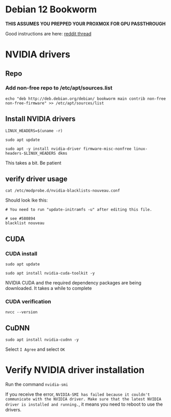 # Debian 12 Bookworm

**THIS ASSUMES YOU PREPPED YOUR PROXMOX FOR GPU PASSTHROUGH**

Good instructions are here:  [reddit thread](https://www.reddit.com/r/homelab/comments/b5xpua/the_ultimate_beginners_guide_to_gpu_passthrough/)

# NVIDIA drivers
## Repo
### Add non-free repo to /etc/apt/sources.list

`echo "deb http://deb.debian.org/debian/ bookworm main contrib non-free non-free-firmware" >> /etc/apt/sources/list`

### 

## Install NVIDIA drivers
`LINUX_HEADERS=$(uname -r)`

`sudo apt update`

`sudo apt -y install nvidia-driver firmware-misc-nonfree linux-headers-$LINUX_HEADERS dkms`

This takes a bit.  Be patient

## verify driver usage

`cat /etc/modprobe.d/nvidia-blacklists-nouveau.conf`

Should look lke this:

```
# You need to run "update-initramfs -u" after editing this file.

# see #580894
blacklist nouveau
```

## CUDA
### CUDA install
`sudo apt update`

`sudo apt install nvidia-cuda-toolkit -y`

NVIDIA CUDA and the required dependency packages are being downloaded. It takes a while to complete

### CUDA verification
`nvcc --version`

## CuDNN
`sudo apt install nvidia-cudnn -y`

Select `I Agree` and select `OK`

# Verify NVIDIA driver installation

Run the command `nvidia-smi`

If you receive the error, `NVIDIA-SMI has failed because it couldn't communicate with the NVIDIA driver. Make sure that the latest NVIDIA driver is installed and running.`, it means you need to reboot to use the drivers.
